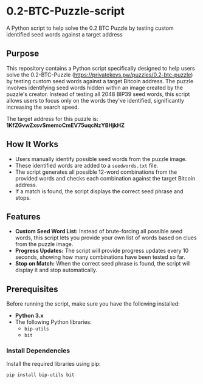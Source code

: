 # 0.2-BTC-Puzzle-script
A Python script to help solve the 0.2 BTC Puzzle by testing custom identified seed words against a target address


## Purpose

This repository contains a Python script specifically designed to help users solve the 0.2-BTC-Puzzle (https://privatekeys.pw/puzzles/0.2-btc-puzzle) by testing custom seed words against a target Bitcoin address. The puzzle involves identifying seed words hidden within an image created by the puzzle's creator. Instead of testing all 2048 BIP39 seed words, this script allows users to focus only on the words they've identified, significantly increasing the search speed.

The target address for this puzzle is: **1KfZGvwZxsvSmemoCmEV75uqcNzYBHjkHZ**

## How It Works

- Users manually identify possible seed words from the puzzle image.
- These identified words are added to a `seedwords.txt` file.
- The script generates all possible 12-word combinations from the provided words and checks each combination against the target Bitcoin address.
- If a match is found, the script displays the correct seed phrase and stops.

## Features

- **Custom Seed Word List:** Instead of brute-forcing all possible seed words, this script lets you provide your own list of words based on clues from the puzzle image.
- **Progress Updates:** The script will provide progress updates every 10 seconds, showing how many combinations have been tested so far.
- **Stop on Match:** When the correct seed phrase is found, the script will display it and stop automatically.

## Prerequisites

Before running the script, make sure you have the following installed:

- **Python 3.x**
- The following Python libraries:
  - `bip-utils`
  - `bit`

### Install Dependencies

Install the required libraries using pip:

```bash
pip install bip-utils bit